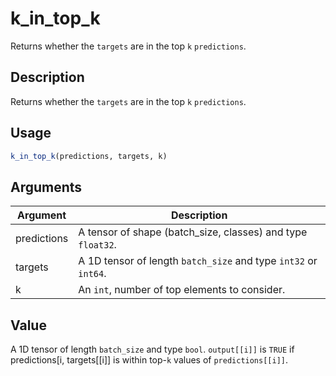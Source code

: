 # k_in_top_k


Returns whether the ``targets`` are in the top ``k`` ``predictions``.




## Description

Returns whether the ``targets`` are in the top ``k`` ``predictions``.





## Usage
```r
k_in_top_k(predictions, targets, k)
```




## Arguments


Argument      |Description
------------- |----------------
predictions | A tensor of shape (batch_size, classes) and type ``float32``.
targets | A 1D tensor of length ``batch_size`` and type ``int32`` or ``int64``.
k | An ``int``, number of top elements to consider.





## Value

A 1D tensor of length ``batch_size`` and type ``bool``. ``output[[i]]`` is
``TRUE`` if predictions[i, targets[[i]] is within top-``k`` values of
``predictions[[i]]``.





